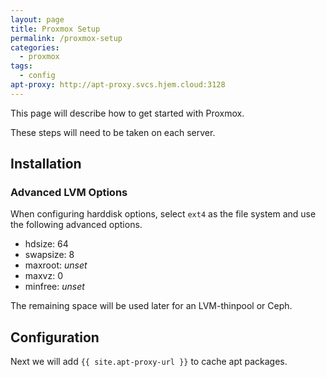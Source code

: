 ```yaml
---
layout: page
title: Proxmox Setup
permalink: /proxmox-setup
categories:
  - proxmox
tags:
  - config
apt-proxy: http://apt-proxy.svcs.hjem.cloud:3128
---
```


This page will describe how to get started with Proxmox.

These steps will need to be taken on each server.

## Installation

### Advanced LVM Options

When configuring harddisk options, select `ext4` as the file system and use the following advanced options.

- hdsize: 64
- swapsize: 8
- maxroot: _unset_
- maxvz: 0
- minfree: _unset_

The remaining space will be used later for an LVM-thinpool or Ceph.

## Configuration

Next we will add `{{ site.apt-proxy-url }}` to cache apt packages.
